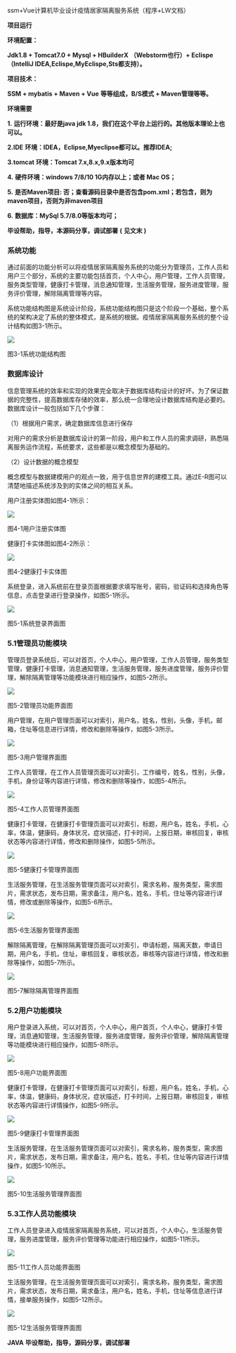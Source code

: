ssm+Vue计算机毕业设计疫情居家隔离服务系统（程序+LW文档）

**项目运行**

**环境配置：**

**Jdk1.8 + Tomcat7.0 + Mysql + HBuilderX** **（Webstorm也行）+ Eclispe（IntelliJ
IDEA,Eclispe,MyEclispe,Sts都支持）。**

**项目技术：**

**SSM + mybatis + Maven + Vue** **等等组成，B/S模式 + Maven管理等等。**

**环境需要**

**1.** **运行环境：最好是java jdk 1.8，我们在这个平台上运行的。其他版本理论上也可以。**

**2.IDE** **环境：IDEA，Eclipse,Myeclipse都可以。推荐IDEA;**

**3.tomcat** **环境：Tomcat 7.x,8.x,9.x版本均可**

**4.** **硬件环境：windows 7/8/10 1G内存以上；或者 Mac OS；**

**5.** **是否Maven项目: 否；查看源码目录中是否包含pom.xml；若包含，则为maven项目，否则为非maven项目**

**6.** **数据库：MySql 5.7/8.0等版本均可；**

**毕设帮助，指导，本源码分享，调试部署** **(** **见文末** **)**

### 系统功能

通过前面的功能分析可以将疫情居家隔离服务系统的功能分为管理员，工作人员和用户三个部分，系统的主要功能包括首页，个人中心，用户管理，工作人员管理，服务类型管理，健康打卡管理，消息通知管理，生活服务管理，服务进度管理，服务评价管理，解除隔离管理等内容。

系统功能结构图是系统设计阶段，系统功能结构图只是这个阶段一个基础，整个系统的架构决定了系统的整体模式，是系统的根据。疫情居家隔离服务系统的整个设计结构如图3-1所示。

![](./res/1ca59ccd37244a22807a06d62e5468e0.png)

图3-1系统功能结构图

### 数据库设计

信息管理系统的效率和实现的效果完全取决于数据库结构设计的好坏。为了保证数据的完整性，提高数据库存储的效率，那么统一合理地设计数据库结构是必要的。数据库设计一般包括如下几个步骤：

（1）根据用户需求，确定数据库信息进行保存

对用户的需求分析是数据库设计的第一阶段，用户和工作人员的需求调研，熟悉隔离服务运作流程，系统要求，这些都是以概念模型为基础的。

（2）设计数据的概念模型

概念模型与数据建模用户的观点一致，用于信息世界的建模工具。通过E-R图可以清楚地描述系统涉及到的实体之间的相互关系。

用户注册实体图如图4-1所示：

![](./res/61db27e0332f429f9937c2b6a95f6a1a.png)

图4-1用户注册实体图

健康打卡实体图如图4-2所示：

![](./res/5f806fd98c3940f4981fea355a30c0cb.png)

图4-2健康打卡实体图

系统登录，进入系统前在登录页面根据要求填写账号，密码，验证码和选择角色等信息，点击登录进行登录操作，如图5-1所示。

![](./res/5aba45e2f9aa47e7b48459ea1e1bbb15.png)

图5-1系统登录界面图

### 5.1管理员功能模块

管理员登录系统后，可以对首页，个人中心，用户管理，工作人员管理，服务类型管理，健康打卡管理，消息通知管理，生活服务管理，服务进度管理，服务评价管理，解除隔离管理等功能模块进行相应操作，如图5-2所示。

![](./res/e71f9c7b122043e19b836a6d30522923.png)

图5-2管理员功能界面图

用户管理，在用户管理页面可以对索引，用户名，姓名，性别，头像，手机，邮箱，住址等信息进行详情，修改和删除等操作，如图5-3所示。

![](./res/07399060693c49ad9fd2d19ade78a4a8.png)

图5-3用户管理界面图

工作人员管理，在工作人员管理页面可以对索引，工作编号，姓名，性别，头像，手机，身份证等内容进行详情，修改和删除等操作，如图5-4所示。

![](./res/49d334851c604460aea9d7c8221a65e6.png)

图5-4工作人员管理界面图

健康打卡管理，在健康打卡管理页面可以对索引，标题，用户名，姓名，手机，心率，体温，健康码，身体状况，症状描述，打卡时间，上报日期，审核回复，审核状态等内容进行详情，修改和删除操作，如图5-5所示。

![](./res/fffc45d1767c4918b1285bbb535c07c8.png)

图5-5健康打卡管理界面图

生活服务管理，在生活服务管理页面可以对索引，需求名称，服务类型，需求图片，需求状态，发布日期，需求备注，用户名，姓名，手机，住址等内容进行详情，修改或删除等操作，如图5-6所示。

![](./res/0a0e7b01b4594c36ab291c7df8aacc9f.png)

图5-6生活服务管理界面图

解除隔离管理，在解除隔离管理页面可以对索引，申请标题，隔离天数，申请日期，用户名，手机，住址，审核回复，审核状态，审核等内容进行详情，修改和删除等操作，如图5-7所示。

![](./res/f1a37730f5504c50bfe900a862bc2ba7.png)

图5-7解除隔离管理界面图

### 5.2用户功能模块

用户登录进入系统，可以对首页，个人中心，用户首页，个人中心，健康打卡管理，消息通知管理，生活服务管理，服务进度管理，服务评价管理，解除隔离管理等功能模块进行相应操作，如图5-8所示。

![](./res/ccbaa73d16f34421b19ac947874e394b.png)

图5-8用户功能界面图

健康打卡管理，在健康打卡管理页面可以对索引，标题，用户名，姓名，手机，心率，体温，健康码，身体状况，症状描述，打卡时间，上报日期，审核回复，审核状态等内容进行详情操作，如图5-9所示。

![](./res/40e48b5cbd684239913b3e7560a89abc.png)

图5-9健康打卡管理界面图

生活服务管理，在生活服务管理页面可以对索引，需求名称，服务类型，需求图片，需求状态，发布日期，需求备注，用户名，姓名，手机，住址等内容进行详情操作，如图5-10所示。

![](./res/cdd930be543d499b9b2b694b0957bbbc.png)

图5-10生活服务管理界面图

### 5.3工作人员功能模块

工作人员登录进入疫情居家隔离服务系统，可以对首页，个人中心，生活服务管理，服务进度管理，服务评价管理等功能进行相应操作，如图5-11所示。

![](./res/a06b28b0a41c4779afb9037eaec470b3.png)

图5-11工作人员功能界面图

生活服务管理，在生活服务管理页面可以对索引，需求名称，服务类型，需求图片，需求状态，发布日期，需求备注，用户名，姓名，手机，住址等信息进行详情，接单服务操作，如图5-12所示。

![](./res/3e3ba3e0d42d488688876d47b52e7a9e.png)

图5-12生活服务管理界面图

**JAVA** **毕设帮助，指导，源码分享，调试部署**


